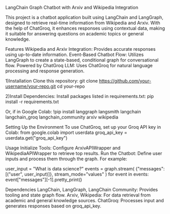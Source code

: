 LangChain Graph Chatbot with Arxiv and Wikipedia Integration

This project is a chatbot application built using LangChain and LangGraph, designed to retrieve real-time information from Wikipedia and Arxiv. With the help of ChatGroq, it enhances responses using contextual data, making it suitable for answering questions on academic topics or general knowledge.

Features
Wikipedia and Arxiv Integration: Provides accurate responses using up-to-date information.
Event-Based Chatbot Flow: Utilizes LangGraph to create a state-based, conditional graph for conversational flow.
Powered by ChatGroq LLM: Uses ChatGroq for natural language processing and response generation.

1)Installation
Clone this repository:
git clone https://github.com/your-username/your-repo.git
cd your-repo

2)Install Dependencies: Install packages listed in requirements.txt:
pip install -r requirements.txt

Or, if in Google Colab:
!pip install langgraph langsmith langchain langchain_groq langchain_community arxiv wikipedia

Setting Up the Environment
To use ChatGroq, set up your Groq API key in Colab:
from google.colab import userdata
groq_api_key = userdata.get("groq_api_key")

Usage
Initialize Tools: Configure ArxivAPIWrapper and WikipediaAPIWrapper to retrieve top results.
Run the Chatbot: Define user inputs and process them through the graph. For example:

user_input = "What is data science?"
events = graph.stream(
    {"messages": [("user", user_input)]},
    stream_mode="values"
)
for event in events:
    event["messages"][-1].pretty_print()

Dependencies
LangChain, LangGraph, LangChain Community: Provides tooling and state graph flow.
Arxiv, Wikipedia: For data retrieval from academic and general knowledge sources.
ChatGroq: Processes input and generates responses based on groq_api_key.
